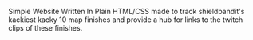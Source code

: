 Simple Website Written In Plain HTML/CSS made to track shieldbandit's kackiest kacky 10 map finishes and provide a hub for links to the twitch clips of these finishes.
